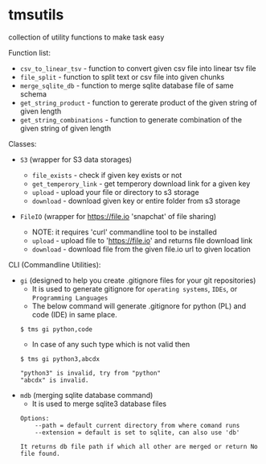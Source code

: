 # tmsutils
collection of utility functions to make task easy

Function list:

- `csv_to_linear_tsv` - function to convert given csv file into linear tsv file
- `file_split` - function to split text or csv file into given chunks
- `merge_sqlite_db` - function to merge sqlite database file of same schema
- `get_string_product` - function to gererate product of the given string of given length
- `get_string_combinations` - function to generate combination of the given string of given length

Classes:
- `S3` (wrapper for S3 data storages)
    - `file_exists` - check if given key exists or not
    - `get_temperory_link` - get temperory download link for a given key
    - `upload` - upload your file or directory to s3 storage
    - `download` - download given key or entire folder from s3 storage

- `FileIO` (wrapper for https://file.io 'snapchat' of file sharing)
    - NOTE: it requires 'curl' commandline tool to be installed
    - `upload` - upload file to 'https://file.io' and returns file download link
    - `download` - download file from the given file.io url to given location

CLI (Commandline Utilities):
- `gi` (designed to help you create .gitignore files for your git repositories)
    - It is used to generate gitignore for `operating systems`, `IDEs`, or `Programming Languages`
    - The below command will generate .gitignore for python (PL) and code (IDE) in same place.
    ```
    $ tms gi python,code
    ```
    - In case of any such type which is not valid then
    ```
    $ tms gi python3,abcdx

    "python3" is invalid, try from "python"
    "abcdx" is invalid.
    ```
- `mdb` (merging sqlite database command)
    - It is used to merge sqlite3 database files
    ```
    Options:
        --path = default current directory from where comand runs
        --extension = default is set to sqlite, can also use 'db'

    It returns db file path if which all other are merged or return No file found.
    ```
